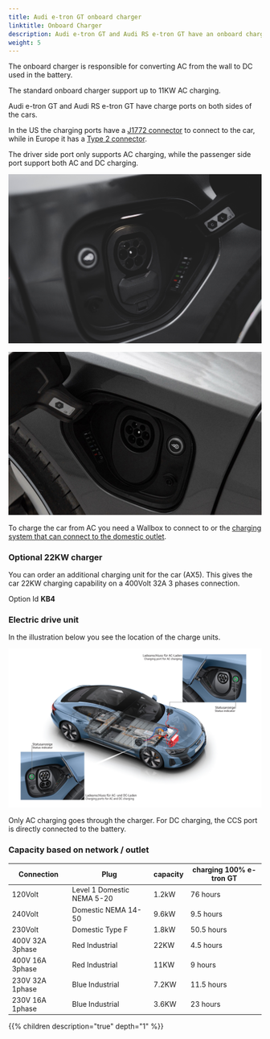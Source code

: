 ```yaml
---
title: Audi e-tron GT onboard charger
linktitle: Onboard Charger
description: Audi e-tron GT and Audi RS e-tron GT have an onboard charger for level 1 and level 2 charging.
weight: 5
---
```


The onboard charger is responsible for converting AC from the wall to DC used in the battery.

The standard onboard charger support up to 11KW AC charging.

Audi e-tron GT and Audi RS e-tron GT have charge ports on both sides of the cars.

In the US the charging ports have a [J1772 connector](https://en.wikipedia.org/wiki/SAE_J1772) to connect to the car, while in Europe it has a [Type 2 connector](https://en.wikipedia.org/wiki/Type_2_connector).

The driver side port only supports AC charging, while the passenger side port support both AC and DC charging.

![Passenger charge port](chargeport_right.jpg "Passenger side charge port with Type 2 CCS port supporting AC and DC charging")

![Driver charge port](chargeport_left2.jpg "Driver charge port with only Type 2 port for AC charging")

To charge the car from AC you need a Wallbox to connect to or the [charging system that can connect to the domestic outlet](../chargingsystem).

### Optional 22KW charger

You can order an additional charging unit for the car (AX5). This gives the car 22KW charging capability on a 400Volt 32A 3 phases connection.

Option Id **KB4**

### Electric drive unit

In the illustration below you see the location of the charge units.

![Electric drive](electricdrivetrain.jpg "Electric drive train with the charger location")

 Only AC charging goes through the charger. For DC charging, the CCS port is directly connected to the battery.

### Capacity based on network / outlet

| Connection | Plug  | capacity | charging 100%  e-tron GT |
| ------| ------| ---- |------- |
| 120Volt | Level 1 Domestic NEMA 5-20 | 1.2kW |  76 hours |
| 240Volt | Domestic NEMA 14-50 | 9.6kW |  9.5 hours |
| 230Volt | Domestic Type F | 1.8kW |  50.5 hours |
| 400V 32A 3phase | Red Industrial |  22KW | 4.5 hours |
| 400V 16A 3phase | Red Industrial |  11KW | 9 hours |
| 230V 32A 1phase | Blue Industrial |  7.2KW | 11.5 hours |
| 230V 16A 1phase | Blue Industrial |  3.6KW | 23 hours |


{{% children description="true" depth="1" %}}
